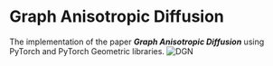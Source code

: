 # Graph Anisotropic Diffusion
The implementation of the paper ***Graph Anisotropic Diffusion*** using PyTorch and PyTorch Geometric libraries.
![DGN](GAD/images/DGN.png)

